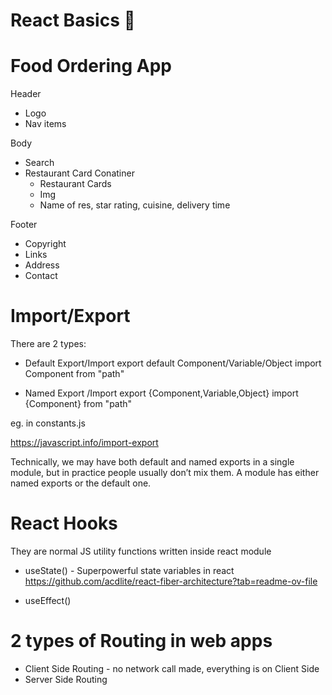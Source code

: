 # React Basics 🍎

# Food Ordering App

Header

- Logo
- Nav items

Body

- Search
- Restaurant Card Conatiner
  - Restaurant Cards
  - Img
  - Name of res, star rating, cuisine, delivery time

Footer

- Copyright
- Links
- Address
- Contact

# Import/Export

There are 2 types:

- Default Export/Import
  export default Component/Variable/Object
  import Component from "path"

- Named Export /Import
  export {Component,Variable,Object}
  import {Component} from "path"

eg. in constants.js

https://javascript.info/import-export

Technically, we may have both default and named exports in a single module, but in practice people usually don’t mix them. A module has either named exports or the default one.

# React Hooks

They are normal JS utility functions written inside react module

- useState() - Superpowerful state variables in react
  https://github.com/acdlite/react-fiber-architecture?tab=readme-ov-file

- useEffect()

# 2 types of Routing in web apps

- Client Side Routing - no network call made, everything is on Client Side
- Server Side Routing
